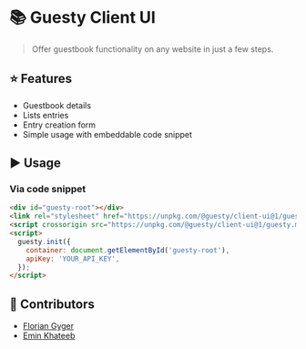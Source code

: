 # :books: Guesty Client UI

> Offer guestbook functionality on any website in just a few steps.

## :star: Features

- Guestbook details
- Lists entries
- Entry creation form
- Simple usage with embeddable code snippet

## :arrow_forward: Usage

### Via code snippet

```html
<div id="guesty-root"></div>
<link rel="stylesheet" href="https://unpkg.com/@guesty/client-ui@1/guesty.min.css" />
<script crossorigin src="https://unpkg.com/@guesty/client-ui@1/guesty.min.js"></script>
<script>
  guesty.init({
    container: document.getElementById('guesty-root'),
    apiKey: 'YOUR_API_KEY',
  });
</script>
```

## :raising_hand: Contributors

- [Florian Gyger](https://floriangyger.ch)
- [Emin Khateeb](https://emin.ch)
